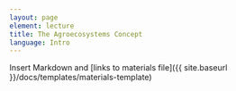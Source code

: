```yaml
---
layout: page
element: lecture
title: The Agroecosystems Concept                
language: Intro
---
```


Insert Markdown and [links to materials file]({{ site.baseurl }}/docs/templates/materials-template)